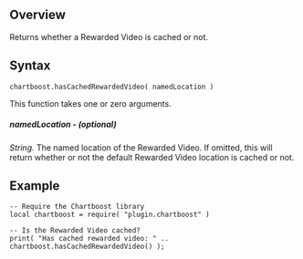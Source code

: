 ## Overview

Returns whether a Rewarded Video is cached or not.

## Syntax

```
chartboost.hasCachedRewardedVideo( namedLocation )
```
This function takes one or zero arguments.

##### namedLocation - (optional)

*String.* The named location of the Rewarded Video. If omitted, this will return whether or not the default Rewarded Video location is cached or not.


## Example
```
-- Require the Chartboost library
local chartboost = require( "plugin.chartboost" )

-- Is the Rewarded Video cached?
print( "Has cached rewarded video: " .. chartboost.hasCachedRewardedVideo() );
```